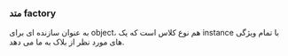 ### متد factory

به عنوان سازنده ای برای object، هم نوع کلاس است که یک instance با تمام ویژگی های مورد نظر از بلاک به ما می دهد.
